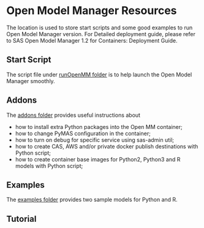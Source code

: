 # Open Model Manager Resources

The location is used to store start scripts and some good examples to run Open Model Manager version.
For Detailed deployment guide, please refer to SAS Open Model Manager 1.2 for Containers: Deployment Guide.

## Start Script
The script file under [runOpenMM folder](runOpenMM/) is to help launch the Open Model Manager smoothly.

## Addons
The [addons folder](addons/) provides useful instructions about
* how to install extra Python packages into the Open MM container;
* how to change PyMAS configuration in the container;
* how to turn on debug for specific service using sas-admin util;
* how to create CAS, AWS and/or private docker publish destinations with Python script;
* how to create container base images for Python2, Python3 and R models with Python script;

## Examples
The [examples folder](examples/) provides two sample models for Python and R.  

## Tutorial
